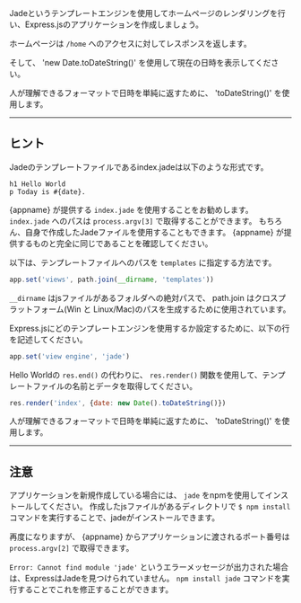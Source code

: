 Jadeというテンプレートエンジンを使用してホームページのレンダリングを行い、Express.jsのアプリケーションを作成しましょう。

ホームページは `/home` へのアクセスに対してレスポンスを返します。

そして、 'new Date.toDateString()' を使用して現在の日時を表示してください。

人が理解できるフォーマットで日時を単純に返すために、 'toDateString()' を使用します。

-----------------------------

## ヒント

Jadeのテンプレートファイルであるindex.jadeは以下のような形式です。

```jade
h1 Hello World
p Today is #{date}.
```

{appname} が提供する `index.jade` を使用することをお勧めします。 `index.jade` へのパスは `process.argv[3]` で取得することができます。
もちろん、自身で作成したJadeファイルを使用することもできます。 {appname} が提供するものと完全に同じであることを確認してください。

以下は、テンプレートファイルへのパスを `templates` に指定する方法です。

```js
app.set('views', path.join(__dirname, 'templates'))
```

`__dirname` はjsファイルがあるフォルダへの絶対パスで、 path.join はクロスプラットフォーム(Win と Linux/Mac)のパスを生成するために使用されています。

Express.jsにどのテンプレートエンジンを使用するか設定するために、以下の行を記述してください。

```js
app.set('view engine', 'jade')
```

Hello Worldの `res.end()` の代わりに、 `res.render()` 関数を使用して、テンプレートファイルの名前とデータを取得してください。

```js
res.render('index', {date: new Date().toDateString()})
```

人が理解できるフォーマットで日時を単純に返すために、 'toDateString()' を使用します。

--------------------------------

## 注意

アプリケーションを新規作成している場合には、 `jade` をnpmを使用してインストールしてください。
作成したjsファイルがあるディレクトリで `$ npm install` コマンドを実行することで、jadeがインストールできます。

再度になりますが、 {appname} からアプリケーションに渡されるポート番号は `process.argv[2]` で取得できます。

`Error: Cannot find module 'jade'` というエラーメッセージが出力された場合は、ExpressはJadeを見つけられていません。
`npm install jade` コマンドを実行することでこれを修正することができます。
